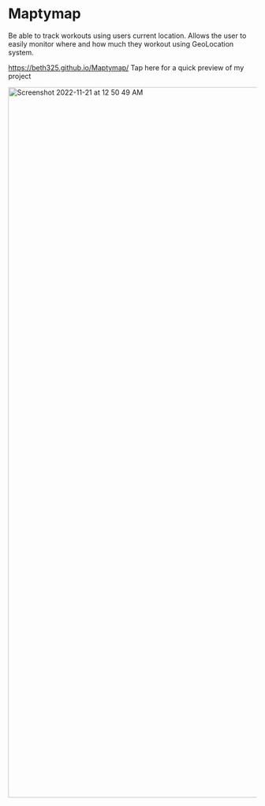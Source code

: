 # Maptymap
Be able to track workouts using users current location. Allows the user to easily monitor where and how much they workout using GeoLocation system.

https://beth325.github.io/Maptymap/ Tap here for a quick preview of my project



<img width="1440" alt="Screenshot 2022-11-21 at 12 50 49 AM" src="https://user-images.githubusercontent.com/116849018/203216751-5254264d-654b-486c-b3ee-5ce7d3a6de63.png">
